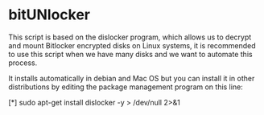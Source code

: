 # bitUNlocker
This script is based on the dislocker program, which allows us to decrypt and mount Bitlocker encrypted disks on Linux systems, it is recommended to use this script when we have many disks and we want to automate this process.

It installs automatically in debian and Mac OS but you can install it in other distributions by editing the package management program on this line:

[*] sudo apt-get install dislocker -y > /dev/null 2>&1

